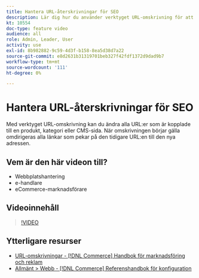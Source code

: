```yaml
---
title: Hantera URL-återskrivningar för SEO
description: Lär dig hur du använder verktyget URL-omskrivning för att ändra URL:er som är kopplade till en produkt, kategori eller CMS-sida.
kt: 10554
doc-type: feature video
audience: all
role: Admin, Leader, User
activity: use
exl-id: 8b982882-9c59-4d3f-b158-8ea5d38d7a22
source-git-commit: e8d2631b31319701beb327f42fdf1372d9dad9b7
workflow-type: tm+mt
source-wordcount: '111'
ht-degree: 0%

---
```


# Hantera URL-återskrivningar för SEO

Med verktyget URL-omskrivning kan du ändra alla URL:er som är kopplade till en produkt, kategori eller CMS-sida. När omskrivningen börjar gälla omdirigeras alla länkar som pekar på den tidigare URL:en till den nya adressen.

## Vem är den här videon till?

- Webbplatshantering
- e-handlare
- eCommerce-marknadsförare

## Videoinnehåll

>[!VIDEO](https://video.tv.adobe.com/v/343751?quality=12&learn=on)

## Ytterligare resurser

- [URL-omskrivningar - [!DNL Commerce] Handbok för marknadsföring och reklam](https://experienceleague.adobe.com/docs/commerce-admin/marketing/seo/url-rewrites/url-rewrite.html)
- [Allmänt > Webb - [!DNL Commerce] Referenshandbok för konfiguration](https://experienceleague.adobe.com/docs/commerce-admin/config/general/web.html)
